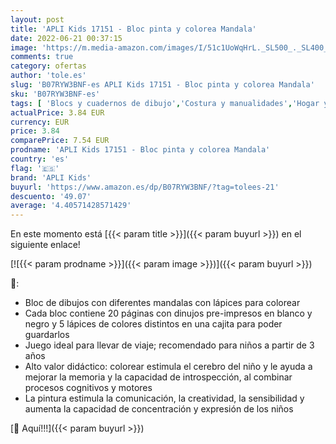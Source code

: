 ```yaml
---
layout: post
title: 'APLI Kids 17151 - Bloc pinta y colorea Mandala'
date: 2022-06-21 00:37:15
image: 'https://m.media-amazon.com/images/I/51c1UoWqHrL._SL500_._SL400_.jpg'
comments: true
category: ofertas
author: 'tole.es'
slug: 'B07RYW3BNF-es APLI Kids 17151 - Bloc pinta y colorea Mandala'
sku: 'B07RYW3BNF-es'
tags: [ 'Blocs y cuadernos de dibujo','Costura y manualidades','Hogar y cocina','Papel','Papel y manualidades con papel','apli','apli kids','🇪🇸', ]
actualPrice: 3.84 EUR
currency: EUR
price: 3.84
comparePrice: 7.54 EUR
prodname: 'APLI Kids 17151 - Bloc pinta y colorea Mandala'
country: 'es'
flag: '🇪🇸'
brand: 'APLI Kids'
buyurl: 'https://www.amazon.es/dp/B07RYW3BNF/?tag=tolees-21'
descuento: '49.07'
average: '4.40571428571429'
---
```


En este momento está [{{< param title >}}]({{< param buyurl >}}) en el siguiente enlace!

[![{{< param prodname >}}]({{< param image >}})]({{< param buyurl >}})

🔎:

- Bloc de dibujos con diferentes mandalas con lápices para colorear
- Cada bloc contiene 20 páginas con dinujos pre-impresos en blanco y negro y 5 lápices de colores distintos en una cajita para poder guardarlos
- Juego ideal para llevar de viaje; recomendado para niños a partir de 3 años
- Alto valor didáctico: colorear estimula el cerebro del niño y le ayuda a mejorar la memoria y la capacidad de introspección, al combinar procesos cognitivos y motores
- La pintura estimula la comunicación, la creatividad, la sensibilidad y aumenta la capacidad de concentración y expresión de los niños

[🛒 Aquí!!!]({{< param buyurl >}})
